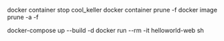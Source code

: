 docker container stop cool_keller
docker container prune -f
docker image prune -a -f



docker-compose up --build -d
docker run --rm -it helloworld-web sh
